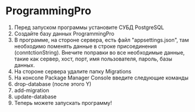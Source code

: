 # ProgrammingPro
1. Перед запуском программы установите СУБД PostgreSQL
2. Создайте базу данных ProgrammingPro
3. В программе, на стороне сервера, есть файл "appsettings.json", там необходимо поменять данные в строке присоединения (conntctionString). Внечите поправки во все необходимые данные, такие как сервер, хост, порт, имя пользователя, пароль, базы данных.
4. На стороне сервера удалите папку Migrations
5. На консоле Package Manager Console введите следующие команды
6. drop-database (после этого Y)
7. add-migration
8. update-database
9. Теперь можете запускать программу!
